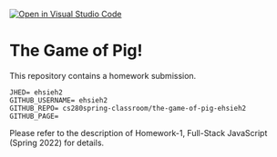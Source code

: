 [![Open in Visual Studio Code](https://classroom.github.com/assets/open-in-vscode-f059dc9a6f8d3a56e377f745f24479a46679e63a5d9fe6f495e02850cd0d8118.svg)](https://classroom.github.com/online_ide?assignment_repo_id=6855411&assignment_repo_type=AssignmentRepo)
# The Game of Pig!

This repository contains a homework submission.

```text
JHED= ehsieh2
GITHUB_USERNAME= ehsieh2
GITHUB_REPO= cs280spring-classroom/the-game-of-pig-ehsieh2
GITHUB_PAGE=
```

Please refer to the description of Homework-1, Full-Stack JavaScript (Spring 2022) for details.
